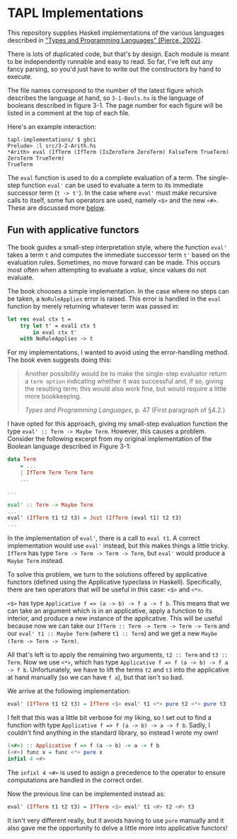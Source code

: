 # TAPL Implementations

This repository supplies Haskell implementations of the various languages described in
["Types and Programming Languages" [Pierce, 2002]](https://www.cis.upenn.edu/~bcpierce/tapl/).

There is lots of duplicated code, but that's by design. Each module is meant to be independently runnable and easy to
read. So far, I've left out any fancy parsing, so you'd just have to write out the constructors by hand to execute.

The file names correspond to the number of the latest figure which describes the language at hand, so `3-1-Bools.hs` is
the language of booleans described in figure 3-1. The page number for each figure will be listed in a comment at the top
of each file.

Here's an example interaction:

```
tapl-implementations/ $ ghci
Prelude> :l src/3-2-Arith.hs
*Arith> eval (IfTerm (IfTerm (IsZeroTerm ZeroTerm) FalseTerm TrueTerm) ZeroTerm TrueTerm)
TrueTerm
```

The `eval` function is used to do a complete evaluation of a term. The single-step function `eval'` can be used to
evaluate a term to its immediate successor term (`t -> t'`). In the case where `eval'` must make recursive calls to
itself, some fun operators are used, namely `<$>` and the new `<#>`. These are discussed more
[below](#fun-with-applicative-functors).

## Fun with applicative functors

The book guides a small-step interpretation style, where the function `eval'` takes a term `t` and computes the
immediate successor term `t'` based on the evaluation rules. Sometimes, no move forward can be made. This occurs most
often when attempting to evaluate a *value*, since values do not evaluate.

The book chooses a simple implementation. In the case where no steps can be taken, a `NoRuleApplies` error is raised.
This error is handled in the `eval` function by merely returning whatever term was passed in:

```ocaml
let rec eval ctx t =                                                                                                                
    try let t' = eval1 ctx t                                                                                                          
        in eval ctx t'                                                                                                                
    with NoRuleApplies -> t     
```

For my implementations, I wanted to avoid using the error-handling method. The book even suggests doing this:

> Another possibility would be to make the single-step evaluator return a `term option` indicating whether it was
> successful and, if so, giving the resulting term; this would also work fine, but would require a little more
> bookkeeping.
>
> *Types and Programming Languages*, p. 47 (First paragraph of §4.2.)

I have opted for this approach, giving my small-step evaluation function the type `eval' :: Term -> Maybe Term`.
However, this causes a problem. Consider the following excerpt from my original implementation of the Boolean language
described in Figure 3-1:

```haskell
data Term
    = ...
    | IfTerm Term Term Term
    ...

...

eval' :: Term -> Maybe Term
...
eval' (IfTerm t1 t2 t3) = Just (IfTerm (eval t1) t2 t3)
...
```

In the implementation of `eval'`, there is a call to `eval t1`. A correct implementation would use `eval'` instead, but
this makes things a little tricky. `IfTerm` has type `Term -> Term -> Term -> Term`, but `eval'` would produce a
`Maybe Term` instead.

To solve this problem, we turn to the solutions offered by applicative functors (defined using the Applicative typeclass
in Haskell). Specifically, there are two operators that will be useful in this case: `<$>` and `<*>`.

`<$>` has type `Applicative f => (a -> b) -> f a -> f b`. This means that we can take an argument which is in an
applicative, apply a function to its interior, and produce a new instance of the applicative. This will be useful
because now we can take our `IfTerm :: Term -> Term -> Term -> Term` and our `eval' t1 :: Maybe Term` (where
`t1 :: Term`) and we get a new `Maybe (Term -> Term -> Term)`.

All that's left is to apply the remaining two arguments, `t2 :: Term` and `t3 :: Term`. Now we use `<*>`, which has type
`Applicative f => f (a -> b) -> f a -> f b`. Unfortunately, we have to lift the terms `t2` and `t3` into the applicative
at hand manually (so we can have `f a`), but that isn't so bad.

We arrive at the following implementation:

```haskell
eval' (IfTerm t1 t2 t3) = IfTerm <$> eval' t1 <*> pure t2 <*> pure t3
```

I felt that this was a little bit verbose for my liking, so I set out to find a function with type
`Applicative f => f (a -> b) -> a -> f b`. Sadly, I couldn't find anything in the standard library, so instead I wrote
my own!

```haskell
(<#>) :: Applicative f => f (a -> b) -> a -> f b
(<#>) func x = func <*> pure x
infixl 4 <#>
```

The `infixl 4 <#>` is used to assign a precedence to the operator to ensure computations are handled in the correct
order.

Now the previous line can be implemented instead as:

```haskell
eval' (IfTerm t1 t2 t3) = IfTerm <$> eval' t1 <#> t2 <#> t3
```

It isn't very different really, but it avoids having to use `pure` manually and it also gave me the opportunity to delve
a little more into applicative functors!

